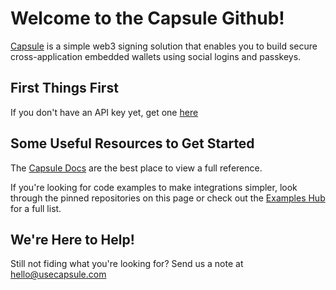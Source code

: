 # Welcome to the Capsule Github!

[Capsule](https://usecapsule.com) is a simple web3 signing solution that enables you to build secure cross-application embedded wallets using social logins and passkeys.

## First Things First

If you don't have an API key yet, get one [here](https://usecapsule.com/beta)

## Some Useful Resources to Get Started

The [Capsule Docs](https://docs.usecapsule.com) are the best place to view a full reference.

If you're looking for code examples to make integrations simpler, look through the pinned repositories on this page or check out the [Examples Hub](https://docs.usecapsule.com/getting-started/examples) for a full list.

## We're Here to Help!

Still not fiding what you're looking for? Send us a note at hello@usecapsule.com

<!--

**Here are some ideas to get you started:**

🙋‍♀️ A short introduction - what is your organization all about?
🌈 Contribution guidelines - how can the community get involved?
👩‍💻 Useful resources - where can the community find your docs? Is there anything else the community should know?
🍿 Fun facts - what does your team eat for breakfast?
🧙 Remember, you can do mighty things with the power of [Markdown](https://docs.github.com/github/writing-on-github/getting-started-with-writing-and-formatting-on-github/basic-writing-and-formatting-syntax)
-->
